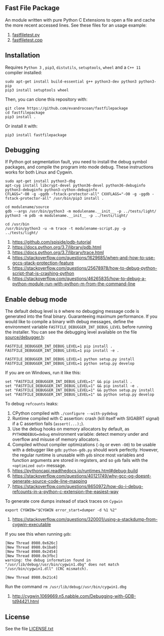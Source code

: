 
## Fast File Package

An module written with pure Python C Extensions to open a file and
cache the more recent accessed lines.
See these files for an usage example:
1. [fastfiletest.py](fastfiletest.py)
1. [fastfiletest.cpp](fastfiletest.cpp)


## Installation

Requires `Python 3` ,
`pip3`, `distutils`, `setuptools`, `wheel` and
a `C++ 11` compiler installed:
```
sudo apt-get install build-essential g++ python3-dev python3 python3-pip
pip3 install setuptools wheel
```

Then, you can clone this repository with:
```
git clone https://github.com/evandrocoan/fastfilepackage
cd fastfilepackage
pip3 install .
```

Or install it with:
```
pip3 install fastfilepackage
```


## Debugging

If Python got segmentation fault,
you need to install the debug symbol packages,
and compile the program into mode debug.
These instructions works for both Linux and
Cygwin.
```
sudo apt-get install python3-dbg
apt-cyg install libcrypt-devel python36-devel python36-debuginfo python3-debuginfo python3-cython-debuginfo
CFLAGS="-O0 -g -ggdb -fstack-protector-all" CXXFLAGS="-O0 -g -ggdb -fstack-protector-all" /usr/bin/pip3 install .

cd modulename/source
gdb --args /usr/bin/python3 -m modulename.__init__ -p ../tests/light/
python3 -m pdb -m modulename.__init__ -p ../tests/light/

cd /usr/bin
/usr/bin/python3 -u -m trace -t modulename-script.py -p ../tests/light/
```
1. https://github.com/spiside/pdb-tutorial
1. https://docs.python.org/3.7/library/pdb.html
1. https://docs.python.org/3.7/library/trace.html
1. https://stackoverflow.com/questions/1629685/when-and-how-to-use-gccs-stack-protection-feature
1. https://stackoverflow.com/questions/25678978/how-to-debug-python-script-that-is-crashing-python
1. https://stackoverflow.com/questions/46265835/how-to-debug-a-python-module-run-with-python-m-from-the-command-line


## Enable debug mode

The default debug level is `0` where no debugging message code is generated into the final binary.
Guaranteeing maximum performance.
If you would like to compile a binary with debug messages,
define the environment variable `FASTFILE_DEBUGGER_INT_DEBUG_LEVEL` before running the installer.
You can see the debugging level available on the file [source/debugger.h](source/debugger.h):
```
FASTFILE_DEBUGGER_INT_DEBUG_LEVEL=1 pip install .
FASTFILE_DEBUGGER_INT_DEBUG_LEVEL=1 pip install -e .

FASTFILE_DEBUGGER_INT_DEBUG_LEVEL=1 python setup.py install
FASTFILE_DEBUGGER_INT_DEBUG_LEVEL=1 python setup.py develop
```

If you are on Windows,
run it like this:
```
set "FASTFILE_DEBUGGER_INT_DEBUG_LEVEL=1" && pip install .
set "FASTFILE_DEBUGGER_INT_DEBUG_LEVEL=1" && pip install -e .
set "FASTFILE_DEBUGGER_INT_DEBUG_LEVEL=1" && python setup.py install
set "FASTFILE_DEBUGGER_INT_DEBUG_LEVEL=1" && python setup.py develop
```

To debug `refcounts` leaks:
1. CPython compiled with `./configure --with-pydebug`
1. Runtime compiled with C assertion:
   crash (kill itself with SIGABRT signal) if a C assertion fails (`assert(...);`).
1. Use the debug hooks on memory allocators by default,
   as `PYTHONDEBUG=debug` environment variable:
   detect memory under and overflow and
   misuse of memory allocators.
1. Compiled without compiler optimizations (`-Og` or even `-O0`) to be usable with a debugger like `gdb`:
   `python-gdb.py` should work perfectly.
   However,
   the regular runtime is unusable with `gdb` since most variables and
   function arguments are stored in registers,
   and so `gdb` fails with the `<optimized out>` message.
1. https://pythoncapi.readthedocs.io/runtimes.html#debug-build
1. https://stackoverflow.com/questions/40121749/why-gcc-og-doesnt-generate-source-code-line-mapping
1. https://stackoverflow.com/questions/8650972/how-do-i-debug-refcounts-in-a-python-c-extension-the-easiest-way

To generate core dumps instead of stack traces on `Cygwin`
```
export CYGWIN="$CYGWIN error_start=dumper -d %1 %2"
```
1. https://stackoverflow.com/questions/320001/using-a-stackdump-from-cygwin-executable

If you see this when running `gdb`:
```
[New Thread 8980.0x626c]
[New Thread 8980.0x1ba0]
[New Thread 8980.0x2454]
[New Thread 8980.0x3fbc]
warning: the debug information found in "/usr/lib/debug//usr/bin/cygwin1.dbg" does not match "/usr/bin/cygwin1.dll" (CRC mismatch).

[New Thread 8980.0x21c4]
```
Run the command `rm /usr/lib/debug//usr/bin/cygwin1.dbg`
1. http://cygwin.1069669.n5.nabble.com/Debugging-with-GDB-td94421.html


## License

See the file [LICENSE.txt](LICENSE.txt)

